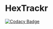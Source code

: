 # HexTrackr
[![Codacy Badge](https://api.codacy.com/project/badge/Grade/9fb1ef7e99b24a1b84e4b3e37b91aca0)](https://app.codacy.com/gh/Lonnie-Bruton/HexTrackr?utm_source=github.com&utm_medium=referral&utm_content=Lonnie-Bruton/HexTrackr&utm_campaign=Badge_Grade)